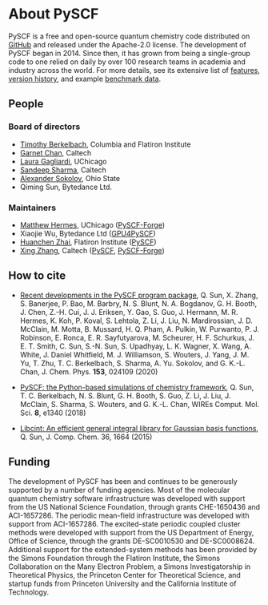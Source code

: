 # About PySCF 

PySCF is a free and open-source quantum chemistry code distributed on
[GitHub](https://github.com/pyscf/pyscf) and released under the Apache-2.0
license.  The development of PySCF began in 2014. Since then, it has grown 
from being a single-group code to one relied on daily by over 100 research
teams in academia and industry across the world. For more details, see its
extensive list of [features](features.rst), [version history](version), and 
example [benchmark data](benchmark).

## People

### Board of directors

- [Timothy Berkelbach](https://berkelbach.chem.columbia.edu/), Columbia and Flatiron Institute
- [Garnet Chan](https://www.chan-lab.caltech.edu/), Caltech
- [Laura Gagliardi](https://gagliardigroup.uchicago.edu/), UChicago
- [Sandeep Sharma](https://cce.caltech.edu/people/sandeep-sharma/), Caltech
- [Alexander Sokolov](https://research.cbc.osu.edu/sokolov.8/), Ohio State
- Qiming Sun, Bytedance Ltd.

### Maintainers

- [Matthew Hermes](https://gagliardigroup.uchicago.edu/member/dr-matthew-hermes-2/), UChicago
  ([PySCF-Forge](https://github.com/pyscf/pyscf-forge))
- Xiaojie Wu, Bytedance Ltd
  ([GPU4PySCF](https://github.com/pyscf/gpu4pyscf))
- [Huanchen Zhai](https://www.simonsfoundation.org/people/huanchen-zhai/), Flatiron Institute
  ([PySCF](https://github.com/pyscf/pyscf))
- [Xing Zhang](https://www.chan-lab.caltech.edu/people), Caltech
  ([PySCF](https://github.com/pyscf/pyscf),
  [PySCF-Forge](https://github.com/pyscf/pyscf-forge))

## How to cite

- [Recent developments in the PySCF program package](https://doi.org/10.1063/5.0006074), Q. Sun, X. Zhang, S. Banerjee, P. Bao, M. Barbry, N. S. Blunt, N. A. Bogdanov, G. H. Booth, J. Chen, Z.-H. Cui, J. J. Eriksen, Y. Gao, S. Guo, J. Hermann, M. R. Hermes, K. Koh, P. Koval, S. Lehtola, Z. Li, J. Liu, N. Mardirossian, J. D. McClain, M. Motta, B. Mussard, H. Q. Pham, A. Pulkin, W. Purwanto, P. J. Robinson, E. Ronca, E. R. Sayfutyarova, M. Scheurer, H. F. Schurkus, J. E. T. Smith, C. Sun, S.-N. Sun, S. Upadhyay, L. K. Wagner, X. Wang, A. White, J. Daniel Whitfield, M. J. Williamson, S. Wouters, J. Yang, J. M. Yu, T. Zhu, T. C. Berkelbach, S. Sharma, A. Yu. Sokolov, and G. K.-L. Chan, J. Chem. Phys. **153**, 024109 (2020)

- [PySCF: the Python-based simulations of chemistry framework](https://doi.org/10.1002/wcms.1340), Q. Sun, T. C. Berkelbach, N. S. Blunt, G. H. Booth, S. Guo, Z. Li, J. Liu, J. McClain, S. Sharma, S. Wouters, and G. K.-L. Chan, WIREs Comput. Mol. Sci. **8**, e1340 (2018)

- [Libcint: An efficient general integral library for Gaussian basis functions](https://doi.org/10.1002/jcc.23981), Q. Sun, J. Comp. Chem. 36, 1664 (2015)

## Funding

The development of PySCF has been and continues to be generously supported by a
number of funding agencies. Most of the molecular quantum chemistry software
infrastructure was developed with support from the US National Science
Foundation, through grants CHE-1650436 and ACI-1657286. The periodic mean-field
infrastructure was developed with support from ACI-1657286. The excited-state
periodic coupled cluster methods were developed with support from the US
Department of Energy, Office of Science, through the grants DE-SC0010530 and
DE-SC0008624. Additional support for the extended-system methods has been
provided by the Simons Foundation through the Flatiron Institute, the Simons
Collaboration on the Many Electron Problem, a Simons Investigatorship in
Theoretical Physics, the Princeton Center for Theoretical Science, and startup
funds from Princeton University and the California Institute of Technology.


